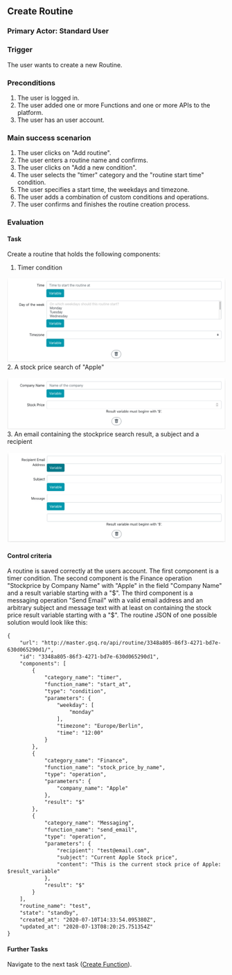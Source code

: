 ## Create Routine
### Primary Actor: Standard User
### Trigger
The user wants to create a new Routine.
### Preconditions
1. The user is logged in. 
2. The user added one or more Functions and one or more APIs to the platform.
3. The user has an user account.

### Main success scenarion
1. The user clicks on "Add routine".
2. The user enters a routine name and confirms.
3. The user clicks on "Add a new condition".
4. The user selects the "timer" category and the "routine start time" condition.
5. The user specifies a start time, the weekdays and timezone.
6. The user adds a combination of custom conditions and operations.
7. The user confirms and finishes the routine creation process.

### Evaluation
#### Task
Create a routine that holds the following components:
1. Timer condition

![Timer Condition Screenshot](/resources/images/Timer_condition.png)
2. A stock price search of "Apple"

![Stock Price Operation](/resources/images/Stockprice_by_name_operation.png)
3. An email containing the stockprice search result, a subject and a recipient

![Email Operation](/resources/images/Email_operation.png)

#### Control criteria
A routine is saved correctly at the users account. The first component is a timer condition. The second component is the Finance operation "Stockprice by Company Name" with "Apple" in the field "Company Name" and a result variable starting with a "$". The third component is a messaging operation "Send Email" with a valid email address and an arbitrary subject and message text with at least on containing the stock price result variable starting with a "$".
The routine JSON of one possible solution would look like this:

```
{
    "url": "http://master.gsq.ro/api/routine/3348a805-86f3-4271-bd7e-630d065290d1/",
    "id": "3348a805-86f3-4271-bd7e-630d065290d1",
    "components": [
        {
            "category_name": "timer",
            "function_name": "start_at",
            "type": "condition",
            "parameters": {
                "weekday": [
                    "monday"
                ],
                "timezone": "Europe/Berlin",
                "time": "12:00"
            }
        },
        {
            "category_name": "Finance",
            "function_name": "stock_price_by_name",
            "type": "operation",
            "parameters": {
                "company_name": "Apple"
            },
            "result": "$"
        },
        {
            "category_name": "Messaging",
            "function_name": "send_email",
            "type": "operation",
            "parameters": {
                "recipient": "test@email.com",
                "subject": "Current Apple Stock price",
                "content": "This is the current stock price of Apple: $result_variable"
            },
            "result": "$"
        }
    ],
    "routine_name": "test",
    "state": "standby",
    "created_at": "2020-07-10T14:33:54.095380Z",
    "updated_at": "2020-07-13T08:20:25.751354Z"
}
```

#### Further Tasks
Navigate to the next task ([Create Function](create_function_usecase.md)).
